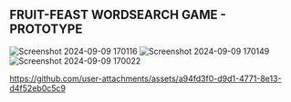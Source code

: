 
## FRUIT-FEAST WORDSEARCH GAME - PROTOTYPE

![Screenshot 2024-09-09 170116](https://github.com/user-attachments/assets/d8a495c0-3b19-4203-843b-84c760aa5204)
![Screenshot 2024-09-09 170149](https://github.com/user-attachments/assets/180b0ac8-405f-412a-8d4f-39ff1cc502bf)
![Screenshot 2024-09-09 170022](https://github.com/user-attachments/assets/1097fe54-bd81-4d5e-bd9f-57c791100021)


https://github.com/user-attachments/assets/a94fd3f0-d9d1-4771-8e13-d4f52eb0c5c9

